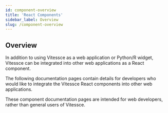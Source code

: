 ```yaml
---
id: component-overview
title: 'React Components'
sidebar_label: Overview
slug: /component-overview
---
```


## Overview

In addition to using Vitessce as a web application or Python/R widget, Vitessce can be integrated into other web applications as a React component.

The following documentation pages contain details for developers who would like to integrate the Vitessce React components into other web applications.

These component documentation pages are intended for web developers, rather than general users of Vitessce.